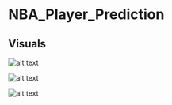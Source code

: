 # NBA_Player_Prediction

## Visuals
![alt text](https://github.com/pwalesdi/NBA_Player_Prediction/blob/master/ws_per48_dftYR_byRound.png)

![alt text](https://github.com/pwalesdi/NBA_Player_Prediction/blob/master/ws_per48_dftYR_byRound_1.png)

![alt text](https://github.com/pwalesdi/NBA_Player_Prediction/blob/master/ws_per48_dftYR_byRound_2.png)
